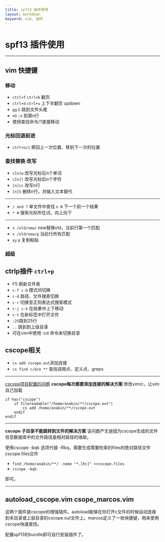 ```yaml
---
title: spf13 插件使用
layout: markdown
keyword: vim, 插件
---
```

# spf13 插件使用

--------------------------------------

## vim 快捷键

### 移动
* `ctrl+f` `ctrl+b` 翻页
* `ctrl+d` `ctrl+u` 上下半翻页 updown
*  `gg` `G`  跳到文件头尾
* `nG` `:n` 到第n行
*  使用查找命令/?直接移动

### 光标回退前进
* `ctrl+o/i` 移回上一次位置、移到下一次的位置

### 查找替换  改写
* `c[n]w` 改写光标后n个单词
* `c[n]l` 改写光标后n个字符
* `[n]cc` 改写n行
* `[n]S` 删除n行，并输入文本替代

------------------

* `/ and ?` 单文件中查找 `n N` 下一个前一个结果
* `* #` 搜索光标所在词，向上向下

------------------

* `s /old/new/` new替换old，当前行第一个匹配
* `s /old/new/g` 当前行所有匹配
* `yy`  `p` 复制粘贴

### 超级


## ctrlp插件 `ctrl+p`
* F5 刷新文件表
* `c-f c-b` 模式间切换
* `c-d` 路径、文件搜索切换
* `c-r` 切换至正则表达式搜索模式
* `c-j c-k` 在结果中上下移动
* `c-t` 在新标签中打开文件
*  `:25`跳到25行
*  `..` 跳到到上级目录
*  可在vim中使用 :cd 命令来切换目录

## cscope相关
* `cs add cscope.out`添加连接
* `cs find c/d/e **` 查找调用点、定义点、greps

--------------------
[cscope项目配置的问题](http://bigwhite.blogbus.com/logs/35619026.html)
**cscope每次都要添加连接的解决方案**
修改vimrc，让vim自己加载

	if has("cscope")
		if filereadable("/home/anakin/**/cscope.out")
			cs add /home/anakin/**/cscope.out
		endif
	endif


-----------------------------

**cscope 子目录不能跳转到文件的解决方案**
该问题产生是因为cscope生成的文件信息数据库中的文件路径是相对路径的缘故。

使用cscope -bqk 选项代替 -Rbq，需要生成需要检索的files的绝对路径文件cscope.files文件

* `find /home/anakin/**/ -name "*.[hc]" >>cscope.files`
* `cscope -bqk`

即可。

---------------------

## autoload_cscope.vim csope_marcos.vim

这两个插件是cscope的增强插件。autoload能够在你打开c文件的时候自动连接到本目录或上层目录的cscope.out文件上。marcos定义了一些快捷键，用来使用cscope快速查找。

配置spf13的bundle即可自行安装插件了。